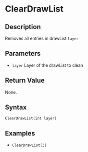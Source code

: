 # ClearDrawList

## Description
Removes all entries in drawList `layer`

## Parameters
- `layer`
Layer of the drawList to clean

## Return Value
None.

## Syntax
```ClearDrawList(int layer)```

## Examples
- ```ClearDrawList(3)```